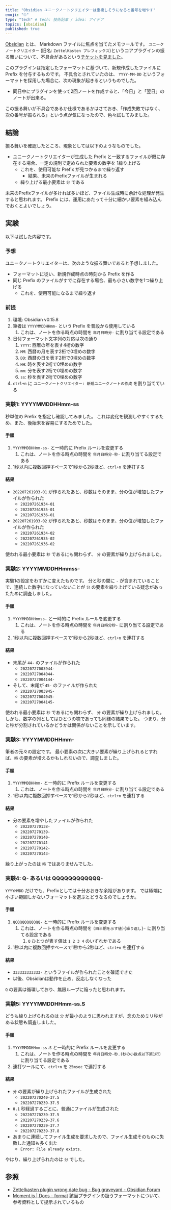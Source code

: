 ```yaml
---
title: "Obsidian ユニークノートクリエイターは重複しそうになると番号を増やす"
emoji: "⏱"
type: "tech" # tech: 技術記事 / idea: アイデア
topics: [obsidian]
published: true
---
```


[Obsidian](https://obsidian.md/) とは、 Markdown ファイルに焦点を当てたメモツールです。
`ユニークノートクリエイター` (旧名: `ZettelKasten プレフィックス`)というコアプラグインの振る舞いについて、不具合があるという[チケットを見ました](https://forum.obsidian.md/t/zettelkasten-plugin-wrong-date-bug/39372)。

このプラグインは指定したフォーマットに基づいて、新規作成したファイルに Prefix を付与するものです。
不具合とされていたのは、 `YYYY-MM-DD` というフォーマットを採用した場合に、次の現象が起きるというものでした。

- 同日中にプラグインを使って2回ノートを作成すると、「今日」と「翌日」のノートが出来る。

この振る舞いが不具合であるか仕様であるかはさておき、「作成失敗ではなく、次の番号が振られる」という点が気になったので、色々試してみました。

## 結論

振る舞いを確認したところ、現象としては以下のようなものでした。

- ユニークノートクリエイターが生成した Prefix と一致するファイルが既に存在する場合、一定の規則で定められた要素の数字を 1繰り上げる
    - これを、使用可能な Prefix が見つかるまで繰り返す
        - 結果、未来のPrefixファイルが生まれる
    - 繰り上げる最小要素は `分` である

未来のPrefixファイルが多ければ多いほど、ファイル生成時に余計な処理が発生すると思われます。
Prefix には、運用にあたって十分に細かい要素を組み込んでおくとよいでしょう。

## 実験

以下は試した内容です。

### 予想

ユニークノートクリエイターは、次のような振る舞いであると予想しました。

- フォーマットに従い、新規作成時点の時刻から Prefix を作る
- 同じ Prefix のファイルがすでに存在する場合、最も小さい数字を1つ繰り上げる
    - これを、使用可能になるまで繰り返す

### 前提

1. 環境: Obsidian v0.15.8
2. 筆者は `YYYYMMDDHHmm-` という Prefix を普段から使用している
    1. これは、ノートを作る時点の時間を `年月日時分-` に割り当てる設定である
3. 日付フォーマット文字列の対応は次の通り
    1. `YYYY`: 西暦の年を表す4桁の数字
    2. `MM`: 西暦の月を表す2桁で0埋めの数字
    3. `DD`: 西暦の日を表す2桁で0埋めの数字
    4. `HH`: 時を表す2桁で0埋めの数字
    5. `mm`: 分を表す2桁で0埋めの数字
    6. `ss`: 秒を表す2桁で0埋めの数字
4. `ctrl+n` に `ユニークノートクリエイター: 新規ユニークノートの作成` を割り当てている

### 実験1: YYYYMMDDHHmm-ss

秒単位の Prefix を指定し確認してみました。
これは変化を観測しやすくするため、また、後始末を容易にするためでした。

#### 手順

1. `YYYYMMDDHHmm-ss-` と一時的に Prefix ルールを変更する
    1. これは、ノートを作る時点の時間を `年月日時分-秒-` に割り当てる設定である
2. 1秒以内に複数回押すペースで1秒から2秒ほど、`ctrl+n` を連打する

#### 結果

- `202207261933-01` が作られたあと、秒数はそのまま、分の位が増加したファイルが作られた
    - `202207261934-01`
    - `202207261935-01`
    - `202207261936-01`
- `202207261933-02` が作られたあと、秒数はそのまま、分の位が増加したファイルが作られた
    - `202207261934-02`
    - `202207261935-02`
    - `202207261936-02`

使われる最小要素は `秒` であるにも関わらず、 `分` の要素が繰り上げられました。

### 実験2: YYYYMMDDHHmmss-

実験1の設定をわずかに変えたものです。
分と秒の間に `-` が含まれていることで、連続した数字になっていないことが `分` の要素を繰り上げている疑念があったために調査しました。

#### 手順

1. `YYYYMMDDHHmmss-` と一時的に Prefix ルールを変更する
    1. これは、ノートを作る時点の時間を `年月日時分秒-` に割り当てる設定である
2. 1秒以内に複数回押すペースで1秒から2秒ほど、`ctrl+n` を連打する

#### 結果

- 末尾が `44-` のファイルが作られた
    - `20220727003944-`
    - `20220727004044-`
    - `20220727004144-`
- そして、末尾が `45-` のファイルが作られた
    - `20220727003945-`
    - `20220727004045-`
    - `20220727004145-`

使われる最小要素は `秒` であるにも関わらず、 `分` の要素が繰り上げられました。
しかも、数字の列としてはひとつの塊であっても同様の結果でした。
つまり、分と秒が分割されているかどうかは関係がないことを示しています。

### 実験3: YYYYMMDDHHmm-

筆者の元々の設定です。
最小要素の次に大きい要素が繰り上げられるとすれば、`時` の要素が増えるかもしれないので、調査しました。

#### 手順

1. `YYYYMMDDHHmm-` と一時的に Prefix ルールを変更する
    1. これは、ノートを作る時点の時間を `年月日時分-` に割り当てる設定である
2. 1秒以内に複数回押すペースで1秒から2秒ほど、`ctrl+n` を連打する

#### 結果

- 分の要素を増やしたファイルが作られた
    - `202207270138-`
    - `202207270139-`
    - `202207270140-`
    - `202207270141-`
    - `202207270142-`
    - `202207270143-`

繰り上がったのは `時` ではありませんでした。

### 実験4: Q- あるいは QQQQQQQQQQQQ-

`YYYYMMDD` だけでも、Prefixとしては十分おおきな余裕があります。
では極端に小さい範囲しかないフォーマットを選ぶとどうなるのでしょうか。

#### 手順

1. `QQQQQQQQQQQQ-` と一時的に Prefix ルールを変更する
    1. これは、ノートを作る時点の時間を `(四半期を示す値){繰り返し}-` に割り当てる設定である
        1. `Q` ひとつが表す値は `1 2 3 4` のいずれかである
2. 1秒以内に複数回押すペースで1秒から2秒ほど、`ctrl+n` を連打する

#### 結果

- `333333333333-` というファイルが作られたことを確認できた
- 以後、Obsidianは動作を止め、反応しなくなった

`Q` の要素は循環しており、無限ループに陥ったと思われます。

### 実験5: YYYYMMDDHHmm-ss.S

どうも繰り上げられるのは `分` が最小のように思われますが、念のためミリ秒がある状態も調査しました。

#### 手順

1. `YYYYMMDDHHmm-ss.S` と一時的に Prefix ルールを変更する
    1. これは、ノートを作る時点の時間を `年月日時分-秒.(秒の小数点以下第1桁)` に割り当てる設定である
2. 連打ツールにて、`ctrl+n` を `25msec` で連打する

#### 結果

- `分` の要素が繰り上げられたファイルが生成された
    - `202207270240-37.5`
    - `202207270239-37.5`
- `0.1` 秒経過するごとに、普通にファイルが生成された
    - `202207270239-37.5`
    - `202207270239-37.6`
    - `202207270239-37.7`
    - `202207270239-37.8`
- あまりに連続してファイル生成を要求したので、ファイル生成そのものに失敗した通知も多く出た
    - `Error: File already exists.`

やはり、繰り上げられたのは `分` でした。

## 参照

- [Zettelkasten plugin wrong date bug - Bug graveyard - Obsidian Forum](https://forum.obsidian.md/t/zettelkasten-plugin-wrong-date-bug/39372/4)
- [Moment.js | Docs - format](https://momentjs.com/docs/#/displaying/format/) 該当プラグインの扱うフォーマットについて、参考資料として提示されているもの
